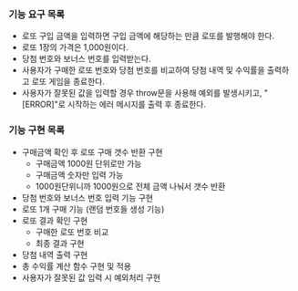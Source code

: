 ### 기능 요구 목록

- 로또 구입 금액을 입력하면 구입 금액에 해당하는 만큼 로또를 발행해야 한다.
- 로또 1장의 가격은 1,000원이다.
- 당첨 번호와 보너스 번호를 입력받는다.
- 사용자가 구매한 로또 번호와 당첨 번호를 비교하여 당첨 내역 및 수익률을 출력하고 로또 게임을 종료한다.
- 사용자가 잘못된 값을 입력할 경우 throw문을 사용해 예외를 발생시키고, "[ERROR]"로 시작하는 에러 메시지를 출력 후 종료한다.

### 기능 구현 목록

- 구매금액 확인 후 로또 구매 갯수 반환 구현
  - 구매금액 1000원 단위로만 가능
  - 구매금액 숫자만 입력 가능
  - 1000원단위니까 1000원으로 전체 금액 나눠서 갯수 반환
- 당첨 번호와 보너스 번호 입력 기능 구현
- 로또 1개 구매 기능 (랜덤 번호들 생성 기능)
- 로또 결과 확인 구현
  - 구매한 로또 번호 비교
  - 최종 결과 구현
- 당첨 내역 출력 구현
- 총 수익률 계산 함수 구현 및 적용
- 사용자가 잘못된 값 입력 시 예외처리 구현
